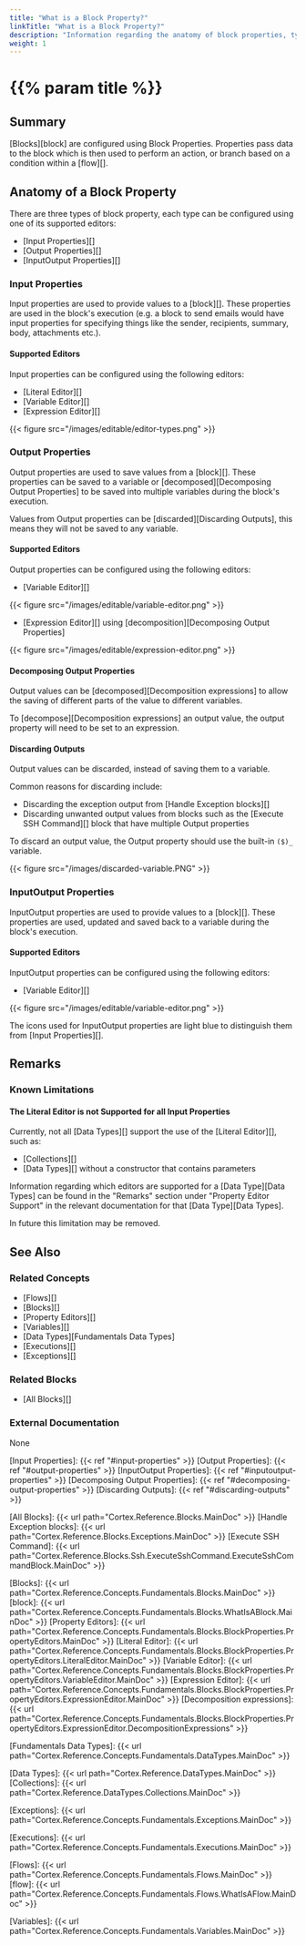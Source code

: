 ```yaml
---
title: "What is a Block Property?"
linkTitle: "What is a Block Property?"
description: "Information regarding the anatomy of block properties, types of property and their appearance, and configuring properties using the available property editors."
weight: 1
---
```


# {{% param title %}}

## Summary

[Blocks][block] are configured using Block Properties. Properties pass data to the block which is then used to perform an action, or branch based on a condition within a [flow][].

## Anatomy of a Block Property

There are three types of block property, each type can be configured using one of its supported editors:

- [Input Properties][]
- [Output Properties][]
- [InputOutput Properties][]

### Input Properties

Input properties are used to provide values to a [block][]. These properties are used in the block's execution (e.g. a block to send emails would have input properties for specifying things like the sender, recipients, summary, body, attachments etc.).

#### Supported Editors

Input properties can be configured using the following editors:

- [Literal Editor][]
- [Variable Editor][]
- [Expression Editor][]

{{< figure src="/images/editable/editor-types.png" >}}

### Output Properties

Output properties are used to save values from a [block][]. These properties can be saved to a variable or [decomposed][Decomposing Output Properties] to be saved into multiple variables during the block's execution.

Values from Output properties can be [discarded][Discarding Outputs], this means they will not be saved to any variable.

#### Supported Editors

Output properties can be configured using the following editors:

- [Variable Editor][]

{{< figure src="/images/editable/variable-editor.png" >}}

- [Expression Editor][] using [decomposition][Decomposing Output Properties]

{{< figure src="/images/editable/expression-editor.png" >}}

#### Decomposing Output Properties

Output values can be [decomposed][Decomposition expressions] to allow the saving of different parts of the value to different variables.  

To [decompose][Decomposition expressions] an output value, the output property will need to be set to an expression.

#### Discarding Outputs

Output values can be discarded, instead of saving them to a variable.

Common reasons for discarding include:

- Discarding the exception output from [Handle Exception blocks][]
- Discarding unwanted output values from blocks such as the [Execute SSH Command][] block that have multiple Output properties

To discard an output value, the Output property should use the built-in `($)_` variable.

{{< figure src="/images/discarded-variable.PNG" >}}

### InputOutput Properties

InputOutput properties are used to provide values to a [block][]. These properties are used, updated and saved back to a variable during the block's execution.

#### Supported Editors

InputOutput properties can be configured using the following editors:

- [Variable Editor][]

{{< figure src="/images/editable/variable-editor.png" >}}

The icons used for InputOutput properties are light blue to distinguish them from [Input Properties][].

## Remarks

### Known Limitations

#### The Literal Editor is not Supported for all Input Properties

Currently, not all [Data Types][] support the use of the [Literal Editor][], such as:

- [Collections][]
- [Data Types][] without a constructor that contains parameters

Information regarding which editors are supported for a [Data Type][Data Types] can be found in the "Remarks" section under "Property Editor Support" in the relevant documentation for that [Data Type][Data Types].

In future this limitation may be removed.

## See Also

### Related Concepts

- [Flows][]
- [Blocks][]
- [Property Editors][]
- [Variables][]
- [Data Types][Fundamentals Data Types]
- [Executions][]
- [Exceptions][]

### Related Blocks

- [All Blocks][]

### External Documentation

None

[Input Properties]: {{< ref "#input-properties" >}}
[Output Properties]: {{< ref "#output-properties" >}}
[InputOutput Properties]: {{< ref "#inputoutput-properties" >}}
[Decomposing Output Properties]: {{< ref "#decomposing-output-properties" >}}
[Discarding Outputs]: {{< ref "#discarding-outputs" >}}

[All Blocks]: {{< url path="Cortex.Reference.Blocks.MainDoc" >}}
[Handle Exception blocks]: {{< url path="Cortex.Reference.Blocks.Exceptions.MainDoc" >}}
[Execute SSH Command]: {{< url path="Cortex.Reference.Blocks.Ssh.ExecuteSshCommand.ExecuteSshCommandBlock.MainDoc" >}}

[Blocks]: {{< url path="Cortex.Reference.Concepts.Fundamentals.Blocks.MainDoc" >}}
[block]: {{< url path="Cortex.Reference.Concepts.Fundamentals.Blocks.WhatIsABlock.MainDoc" >}}
[Property Editors]: {{< url path="Cortex.Reference.Concepts.Fundamentals.Blocks.BlockProperties.PropertyEditors.MainDoc" >}}
[Literal Editor]: {{< url path="Cortex.Reference.Concepts.Fundamentals.Blocks.BlockProperties.PropertyEditors.LiteralEditor.MainDoc" >}}
[Variable Editor]: {{< url path="Cortex.Reference.Concepts.Fundamentals.Blocks.BlockProperties.PropertyEditors.VariableEditor.MainDoc" >}}
[Expression Editor]: {{< url path="Cortex.Reference.Concepts.Fundamentals.Blocks.BlockProperties.PropertyEditors.ExpressionEditor.MainDoc" >}}
[Decomposition expressions]: {{< url path="Cortex.Reference.Concepts.Fundamentals.Blocks.BlockProperties.PropertyEditors.ExpressionEditor.DecompositionExpressions" >}}

[Fundamentals Data Types]: {{< url path="Cortex.Reference.Concepts.Fundamentals.DataTypes.MainDoc" >}}

[Data Types]: {{< url path="Cortex.Reference.DataTypes.MainDoc" >}}
[Collections]: {{< url path="Cortex.Reference.DataTypes.Collections.MainDoc" >}}

[Exceptions]: {{< url path="Cortex.Reference.Concepts.Fundamentals.Exceptions.MainDoc" >}}

[Executions]: {{< url path="Cortex.Reference.Concepts.Fundamentals.Executions.MainDoc" >}}

[Flows]: {{< url path="Cortex.Reference.Concepts.Fundamentals.Flows.MainDoc" >}}
[flow]: {{< url path="Cortex.Reference.Concepts.Fundamentals.Flows.WhatIsAFlow.MainDoc" >}}

[Variables]: {{< url path="Cortex.Reference.Concepts.Fundamentals.Variables.MainDoc" >}}
